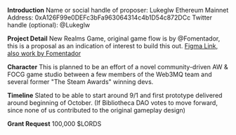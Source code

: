 **Introduction**
Name or social handle of proposer: Lukeglw
Ethereum Mainnet Address: 0xA126F99e0DEFc3bFa963064314c4b1D54c872DCc
Twitter handle (optional): @Lukeglw

**Project Detail**
New Realms Game, original game flow is by @Fomentador, this is a proposal as an indication of interest to build this out.
[Figma Link, also work by Fomentador](https://www.figma.com/file/BnFP9JC9g6YYJk17P5oLU9/The-Ceaseless-Struggle?type=whiteboard&node-id=0-1&t=jMuB6NdTKxxq0pIA-0 )

**Character**
This is planned to be an effort of a novel community-driven AW & FOCG game studio between a few members of the Web3MQ team and several former "The Steam Awards" winning devs.

**Timeline**
Slated to be able to start around 9/1 and first prototype delivered around beginning of October.
(If Bibliotheca DAO votes to move forward, since none of us contributed to the original gameplay design)

**Grant Request**
100,000 $LORDS

